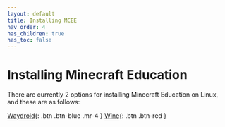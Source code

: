 ```yaml
---
layout: default
title: Installing MCEE
nav_order: 4
has_children: true
has_toc: false
---
```


# Installing Minecraft Education
There are currently 2 options for installing Minecraft Education on Linux, and these are as follows:

[Waydroid](https://mceelinux.github.io/docs/installing/waydroid){: .btn .btn-blue .mr-4 }
[Wine](https://mceelinux.github.io/docs/installing/wine){: .btn .btn-red }
